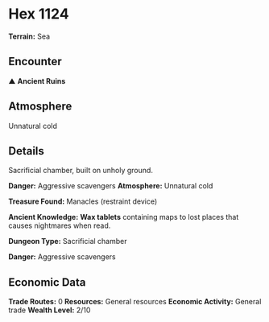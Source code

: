 # Hex 1124

**Terrain:** Sea

## Encounter
▲ **Ancient Ruins**

## Atmosphere
Unnatural cold

## Details
Sacrificial chamber, built on unholy ground.

**Danger:** Aggressive scavengers
**Atmosphere:** Unnatural cold

**Treasure Found:** Manacles (restraint device)

**Ancient Knowledge:** **Wax tablets** containing maps to lost places that causes nightmares when read.

**Dungeon Type:** Sacrificial chamber

**Danger:** Aggressive scavengers

## Economic Data
**Trade Routes:** 0
**Resources:** General resources
**Economic Activity:** General trade
**Wealth Level:** 2/10
